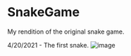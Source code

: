 # SnakeGame
My rendition of the original snake game.

4/20/2021 - The first snake.
![image](https://user-images.githubusercontent.com/56971161/115422165-7e966180-a1b1-11eb-807f-5930c3c10ea2.png)
